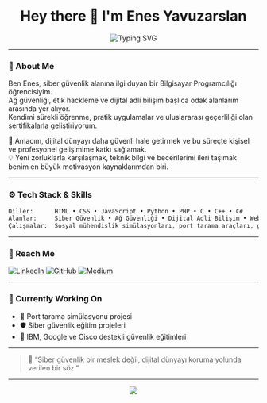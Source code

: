 <h1 align="center">Hey there 👋 I'm Enes Yavuzarslan</h1>

<p align="center">
  <img src="https://readme-typing-svg.demolab.com?font=Fira+Code&duration=3000&pause=500&color=36BCF7&center=true&vCenter=true&width=435&lines=Cybersecurity+Enthusiast+%F0%9F%94%90;Developer+%7C+Learner+%7C+Thinker;Always+learning+new+things..." alt="Typing SVG" />
</p>

---

### 🧠 About Me
Ben Enes, siber güvenlik alanına ilgi duyan bir Bilgisayar Programcılığı öğrencisiyim.  
Ağ güvenliği, etik hackleme ve dijital adli bilişim başlıca odak alanlarım arasında yer alıyor.  
Kendimi sürekli öğrenme, pratik uygulamalar ve uluslararası geçerliliği olan sertifikalarla geliştiriyorum.  

🚀 Amacım, dijital dünyayı daha güvenli hale getirmek ve bu süreçte kişisel ve profesyonel gelişimime katkı sağlamak.  
💡 Yeni zorluklarla karşılaşmak, teknik bilgi ve becerilerimi ileri taşımak benim en büyük motivasyon kaynaklarımdan biri.

---

### ⚙️ Tech Stack & Skills

```bash
Diller:      HTML • CSS • JavaScript • Python • PHP • C • C++ • C#
Alanlar:     Siber Güvenlik • Ağ Güvenliği • Dijital Adli Bilişim • Web Güvenliği
Çalışmalar:  Sosyal mühendislik simülasyonları, port tarama araçları, güvenlik lab'ları
```

---

### 🔗 Reach Me

<p align="left">
  <a href="https://www.linkedin.com/in/enesyavuzarslan/" target="_blank">
    <img src="https://img.shields.io/badge/LinkedIn-%230077B5.svg?style=for-the-badge&logo=linkedin&logoColor=white" alt="LinkedIn"/>
  </a>
  <a href="https://github.com/enesyavuzarslannn" target="_blank">
    <img src="https://img.shields.io/badge/GitHub-100000?style=for-the-badge&logo=github&logoColor=white" alt="GitHub"/>
  </a>
  <a href="https://medium.com/@ensyazilim1" target="_blank">
    <img src="https://img.shields.io/badge/Medium-12100E?style=for-the-badge&logo=medium&logoColor=white" alt="Medium"/>
  </a>
</p>

---

### 📁 Currently Working On

- 🧪 Port tarama simülasyonu projesi
- 🛡️ Siber güvenlik eğitim projeleri
- 🧠 IBM, Google ve Cisco destekli güvenlik eğitimleri

---

> 💬 “Siber güvenlik bir meslek değil, dijital dünyayı koruma yolunda verilen bir söz.”

---

<p align="center">
  <img src="https://capsule-render.vercel.app/api?type=waving&color=0:0D1117,100:0D1117&height=120&section=footer"/>
</p>
